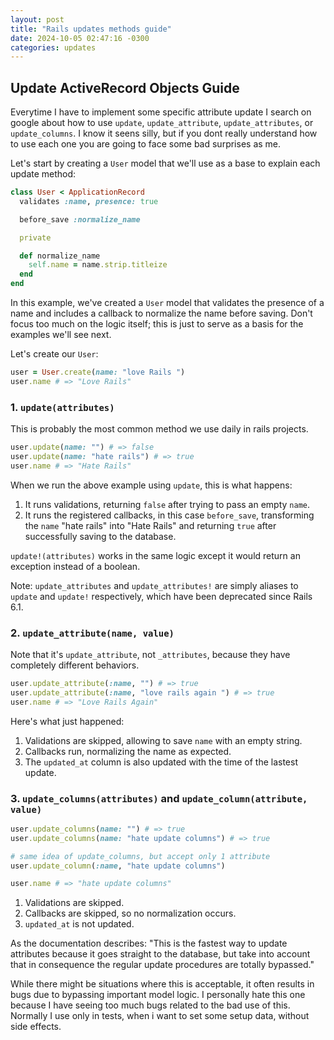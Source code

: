 ```yaml
---
layout: post
title: "Rails updates methods guide"
date: 2024-10-05 02:47:16 -0300
categories: updates
---
```


## Update ActiveRecord Objects Guide

Everytime I have to implement some specific attribute update I search on google about how to use `update`, `update_attribute`, `update_attributes`, or `update_columns`. I know it seens silly, but if you dont really understand how to use each one you are going to face some bad surprises as me.

Let's start by creating a `User` model that we'll use as a base to explain each update method:

```ruby
class User < ApplicationRecord
  validates :name, presence: true

  before_save :normalize_name

  private

  def normalize_name
    self.name = name.strip.titleize
  end
end
```

In this example, we've created a `User` model that validates the presence of a name and includes a callback to normalize the name before saving. Don't focus too much on the logic itself; this is just to serve as a basis for the examples we'll see next.

Let's create our `User`:

```ruby
user = User.create(name: "love Rails ")
user.name # => "Love Rails"
```

### 1. `update(attributes)`

This is probably the most common method we use daily in rails projects.

```ruby
user.update(name: "") # => false
user.update(name: "hate rails") # => true
user.name # => "Hate Rails"
```

When we run the above example using `update`, this is what happens:
1. It runs validations, returning `false` after trying to pass an empty `name`.
2. It runs the registered callbacks, in this case `before_save`, transforming the `name` "hate rails" into "Hate Rails" and returning `true` after successfully saving to the database.

`update!(attributes)` works in the same logic except it would return an exception instead of a boolean.

Note: `update_attributes` and `update_attributes!` are simply aliases to `update` and `update!` respectively, which have been deprecated since Rails 6.1.

### 2. `update_attribute(name, value)`

Note that it's `update_attribute`, not `_attributes`, because they have completely different behaviors.

```ruby
user.update_attribute(:name, "") # => true
user.update_attribute(:name, "love rails again ") # => true
user.name # => "Love Rails Again"
```

Here's what just happened:
1. Validations are skipped, allowing to save `name` with an empty string.
2. Callbacks run, normalizing the name as expected.
3. The `updated_at` column is also updated with the time of the lastest update.

### 3. `update_columns(attributes)` and `update_column(attribute, value)`

```ruby
user.update_columns(name: "") # => true
user.update_columns(name: "hate update columns") # => true

# same idea of update_columns, but accept only 1 attribute
user.update_column(:name, "hate update columns")

user.name # => "hate update columns"
```

1. Validations are skipped.
2. Callbacks are skipped, so no normalization occurs.
3. `updated_at` is not updated.

As the documentation describes: "This is the fastest way to update attributes because it goes straight to the database, but take into account that in consequence the regular update procedures are totally bypassed."

While there might be situations where this is acceptable, it often results in bugs due to bypassing important model logic. I personally hate this one because I have seeing too much bugs related to the bad use of this.
Normally I use only in tests, when i want to set some setup data, without side effects.
